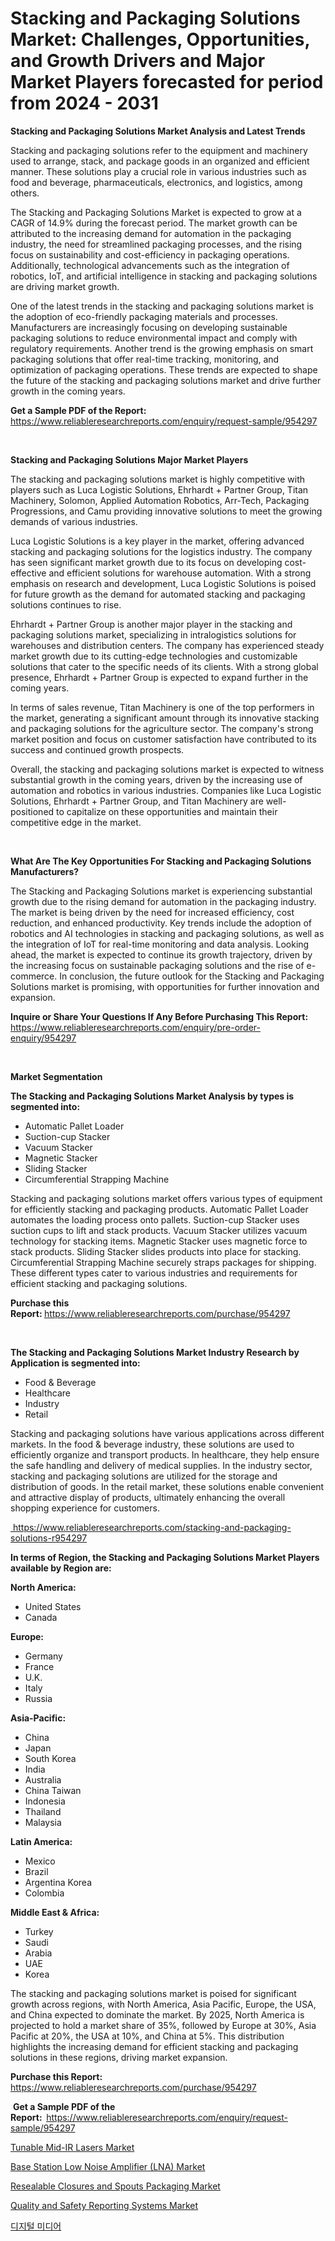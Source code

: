 <p><h1>Stacking and Packaging Solutions Market: Challenges, Opportunities, and Growth Drivers and Major Market Players forecasted for period from 2024 - 2031</h1></p><p><strong>Stacking and Packaging Solutions Market Analysis and Latest Trends</strong></p>
<p><p>Stacking and packaging solutions refer to the equipment and machinery used to arrange, stack, and package goods in an organized and efficient manner. These solutions play a crucial role in various industries such as food and beverage, pharmaceuticals, electronics, and logistics, among others.</p><p>The Stacking and Packaging Solutions Market is expected to grow at a CAGR of 14.9% during the forecast period. The market growth can be attributed to the increasing demand for automation in the packaging industry, the need for streamlined packaging processes, and the rising focus on sustainability and cost-efficiency in packaging operations. Additionally, technological advancements such as the integration of robotics, IoT, and artificial intelligence in stacking and packaging solutions are driving market growth.</p><p>One of the latest trends in the stacking and packaging solutions market is the adoption of eco-friendly packaging materials and processes. Manufacturers are increasingly focusing on developing sustainable packaging solutions to reduce environmental impact and comply with regulatory requirements. Another trend is the growing emphasis on smart packaging solutions that offer real-time tracking, monitoring, and optimization of packaging operations. These trends are expected to shape the future of the stacking and packaging solutions market and drive further growth in the coming years.</p></p>
<p><strong>Get a Sample PDF of the Report:&nbsp;</strong> <a href="https://www.reliableresearchreports.com/enquiry/request-sample/954297">https://www.reliableresearchreports.com/enquiry/request-sample/954297</a></p>
<p>&nbsp;</p>
<p><strong>Stacking and Packaging Solutions Major Market Players</strong></p>
<p><p>The stacking and packaging solutions market is highly competitive with players such as Luca Logistic Solutions, Ehrhardt + Partner Group, Titan Machinery, Solomon, Applied Automation Robotics, Arr-Tech, Packaging Progressions, and Camu providing innovative solutions to meet the growing demands of various industries.</p><p>Luca Logistic Solutions is a key player in the market, offering advanced stacking and packaging solutions for the logistics industry. The company has seen significant market growth due to its focus on developing cost-effective and efficient solutions for warehouse automation. With a strong emphasis on research and development, Luca Logistic Solutions is poised for future growth as the demand for automated stacking and packaging solutions continues to rise.</p><p>Ehrhardt + Partner Group is another major player in the stacking and packaging solutions market, specializing in intralogistics solutions for warehouses and distribution centers. The company has experienced steady market growth due to its cutting-edge technologies and customizable solutions that cater to the specific needs of its clients. With a strong global presence, Ehrhardt + Partner Group is expected to expand further in the coming years.</p><p>In terms of sales revenue, Titan Machinery is one of the top performers in the market, generating a significant amount through its innovative stacking and packaging solutions for the agriculture sector. The company's strong market position and focus on customer satisfaction have contributed to its success and continued growth prospects.</p><p>Overall, the stacking and packaging solutions market is expected to witness substantial growth in the coming years, driven by the increasing use of automation and robotics in various industries. Companies like Luca Logistic Solutions, Ehrhardt + Partner Group, and Titan Machinery are well-positioned to capitalize on these opportunities and maintain their competitive edge in the market.</p></p>
<p>&nbsp;</p>
<p><strong>What Are The Key Opportunities For Stacking and Packaging Solutions Manufacturers?</strong></p>
<p><p>The Stacking and Packaging Solutions market is experiencing substantial growth due to the rising demand for automation in the packaging industry. The market is being driven by the need for increased efficiency, cost reduction, and enhanced productivity. Key trends include the adoption of robotics and AI technologies in stacking and packaging solutions, as well as the integration of IoT for real-time monitoring and data analysis. Looking ahead, the market is expected to continue its growth trajectory, driven by the increasing focus on sustainable packaging solutions and the rise of e-commerce. In conclusion, the future outlook for the Stacking and Packaging Solutions market is promising, with opportunities for further innovation and expansion.</p></p>
<p><strong>Inquire or Share Your Questions If Any Before Purchasing This Report:</strong> <a href="https://www.reliableresearchreports.com/enquiry/pre-order-enquiry/954297">https://www.reliableresearchreports.com/enquiry/pre-order-enquiry/954297</a></p>
<p>&nbsp;</p>
<p><strong>Market Segmentation</strong></p>
<p><strong>The Stacking and Packaging Solutions Market Analysis by types is segmented into:</strong></p>
<p><ul><li>Automatic Pallet Loader</li><li>Suction-cup Stacker</li><li>Vacuum Stacker</li><li>Magnetic Stacker</li><li>Sliding Stacker</li><li>Circumferential Strapping Machine</li></ul></p>
<p><p>Stacking and packaging solutions market offers various types of equipment for efficiently stacking and packaging products. Automatic Pallet Loader automates the loading process onto pallets. Suction-cup Stacker uses suction cups to lift and stack products. Vacuum Stacker utilizes vacuum technology for stacking items. Magnetic Stacker uses magnetic force to stack products. Sliding Stacker slides products into place for stacking. Circumferential Strapping Machine securely straps packages for shipping. These different types cater to various industries and requirements for efficient stacking and packaging solutions.</p></p>
<p><strong>Purchase this Report:&nbsp;</strong><a href="https://www.reliableresearchreports.com/purchase/954297">https://www.reliableresearchreports.com/purchase/954297</a></p>
<p>&nbsp;</p>
<p><strong>The Stacking and Packaging Solutions Market Industry Research by Application is segmented into:</strong></p>
<p><ul><li>Food & Beverage</li><li>Healthcare</li><li>Industry</li><li>Retail</li></ul></p>
<p><p>Stacking and packaging solutions have various applications across different markets. In the food & beverage industry, these solutions are used to efficiently organize and transport products. In healthcare, they help ensure the safe handling and delivery of medical supplies. In the industry sector, stacking and packaging solutions are utilized for the storage and distribution of goods. In the retail market, these solutions enable convenient and attractive display of products, ultimately enhancing the overall shopping experience for customers.</p></p>
<p><a href="https://www.reliableresearchreports.com/stacking-and-packaging-solutions-r954297">&nbsp;https://www.reliableresearchreports.com/stacking-and-packaging-solutions-r954297</a></p>
<p><strong>In terms of Region, the Stacking and Packaging Solutions Market Players available by Region are:</strong></p>
<p>
    <p> <strong> North America: </strong>
        <ul>
            <li>United States</li>
            <li>Canada</li>
        </ul>
        </p> 
    <p> <strong> Europe: </strong>
        <ul>
            <li>Germany</li>
            <li>France</li>
            <li>U.K.</li>
            <li>Italy</li>
            <li>Russia</li>
        </ul>
        </p> 
    <p> <strong> Asia-Pacific: </strong>
        <ul>
            <li>China</li>
            <li>Japan</li>
            <li>South Korea</li>
            <li>India</li>
            <li>Australia</li>
            <li>China Taiwan</li>
            <li>Indonesia</li>
            <li>Thailand</li>
            <li>Malaysia</li>
        </ul>
        </p> 
    <p> <strong> Latin America: </strong>
        <ul>
            <li>Mexico</li>
            <li>Brazil</li>
            <li>Argentina Korea</li>
            <li>Colombia</li>
        </ul>
        </p> 
    <p> <strong> Middle East & Africa: </strong>
        <ul>
            <li>Turkey</li>
            <li>Saudi</li>
            <li>Arabia</li>
            <li>UAE</li>
            <li>Korea</li>
        </ul>
    </p>
    </p>
<p><p>The stacking and packaging solutions market is poised for significant growth across regions, with North America, Asia Pacific, Europe, the USA, and China expected to dominate the market. By 2025, North America is projected to hold a market share of 35%, followed by Europe at 30%, Asia Pacific at 20%, the USA at 10%, and China at 5%. This distribution highlights the increasing demand for efficient stacking and packaging solutions in these regions, driving market expansion.</p></p>
<p><strong>Purchase this Report: </strong><a href="https://www.reliableresearchreports.com/purchase/954297">https://www.reliableresearchreports.com/purchase/954297</a></p>
<p>&nbsp;<strong>Get a Sample PDF of the Report:&nbsp;&nbsp;</strong><a href="https://www.reliableresearchreports.com/enquiry/request-sample/954297">https://www.reliableresearchreports.com/enquiry/request-sample/954297</a></p>
<p><strong></strong></p>
<p><p><a href="https://www.linkedin.com/pulse/tunable-mid-ir-lasers-market-comprehensive-assessment-auffc">Tunable Mid-IR Lasers Market</a></p><p><a href="https://www.linkedin.com/pulse/base-station-low-noise-amplifier-lna-market-competitive-oov9e">Base Station Low Noise Amplifier (LNA) Market</a></p><p><a href="https://github.com/ElmoRunolfsson2023/Market-Research-Report-List-1/blob/main/resealable-closures-and-spouts-packaging-market.md">Resealable Closures and Spouts Packaging Market</a></p><p><a href="https://github.com/susanjprice2023/Market-Research-Report-List-1/blob/main/quality-and-safety-reporting-systems-market.md">Quality and Safety Reporting Systems Market</a></p><p><a href="https://medium.com/@felipegrrady654556/2024%EB%85%84%EB%B6%80%ED%84%B0-2031%EB%85%84%EA%B9%8C%EC%A7%80-%EA%B8%B0%EA%B0%84-%EB%8F%99%EC%95%88-%EC%98%88%EC%83%81%EB%90%98%EB%8A%94-%EB%94%94%EC%A7%80%ED%84%B8-%EB%AF%B8%EB%94%94%EC%96%B4-%EC%8B%9C%EC%9E%A5-%EB%B6%84%EC%84%9D%EA%B3%BC-%EA%B7%9C%EB%AA%A8%EB%A5%BC-%EC%98%88%EC%B8%A1%ED%95%A9%EB%8B%88%EB%8B%A4-34a14f06cb8d">디지털 미디어</a></p></p>